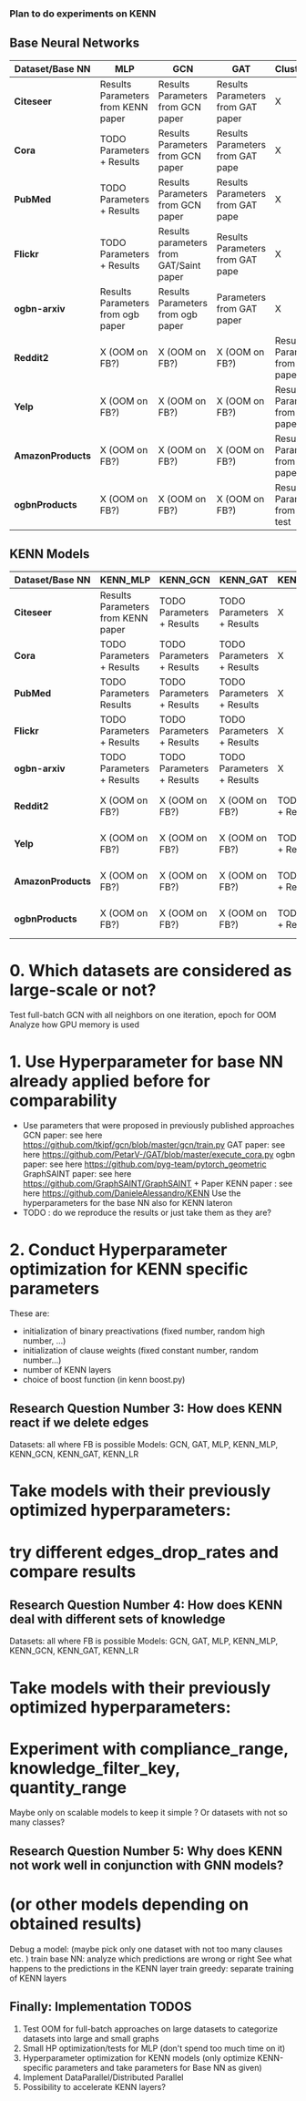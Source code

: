 ### Plan to do experiments on KENN
## Base Neural Networks 
| **Dataset/Base NN** | **MLP**                              | **GCN**                                    | **GAT**                           | **ClusterGCN**                        | **GraphSAGE**                         | **GraphSAINT**                        |
|--------------------|--------------------------------------|--------------------------------------------|-----------------------------------|---------------------------------------|---------------------------------------|---------------------------------------|
| **Citeseer**       | Results  Parameters  from KENN paper | Results Parameters from GCN paper          | Results Parameters from GAT paper | X                                     | X                                     | X                                     |
| **Cora**           | TODO  Parameters + Results           | Results Parameters from GCN paper          | Results Parameters from GAT pape  | X                                     | X                                     | X                                     |
| **PubMed**         | TODO  Parameters + Results           | Results Parameters from GCN paper          | Results Parameters from GAT pape  | X                                     | X                                     | X                                     |
| **Flickr**         | TODO Parameters + Results            | Results  parameters from  GAT/Saint paper  | Results Parameters from GAT pape  | X                                     | X                                     | X                                     |
| **ogbn-arxiv**     | Results Parameters from ogb paper    | Results Parameters from ogb paper          | Parameters from GAT paper         | X                                     | X                                     | X                                     |
| **Reddit2**        | X  (OOM on FB?)                      | X  (OOM on FB?)                            | X  (OOM on FB?)                   | Results + Parameters from SAINT paper | Results + Parameters from SAINT paper | Results + Parameters from SAINT paper |
| **Yelp**           | X  (OOM on FB?)                      | X  (OOM on FB?)                            | X  (OOM on FB?)                   | Results + Parameters from SAINT paper | Results + Parameters from SAINT paper | Results + Parameters from SAINT paper |
| **AmazonProducts** | X  (OOM on FB?)                      | X  (OOM on FB?)                            | X  (OOM on FB?)                   | Results + Parameters from SAINT paper | Results + Parameters from SAINT paper | Results + Parameters from SAINT paper |
| **ogbnProducts**   | X  (OOM on FB?)                      | X  (OOM on FB?)                            | X  (OOM on FB?)                   | Results + Parameters from ogbn test   | Results + Parameters from ogbn test   | Results + Parameters from ogbn test   |



## KENN Models
| **Dataset/Base NN** | **KENN_MLP**                         | **KENN_GCN**                 | **KENN_GAT**               | **KENN_ClusterGCN**        | **GraphSAGE**              | **GraphSAINT**             |
|--------------------|--------------------------------------|------------------------------|----------------------------|----------------------------|----------------------------|----------------------------|
| **Citeseer**       | Results  Parameters  from KENN paper | TODO  Parameters + Results   | TODO  Parameters + Results | X                          | X                          | X                          |
| **Cora**           | TODO  Parameters + Results           | TODO  Parameters + Results   | TODO  Parameters + Results | X                          | X                          | X                          |
| **PubMed**         | TODO Parameters Results              | TODO  Parameters + Results   | TODO  Parameters + Results | X                          | X                          | X                          |
| **Flickr**         | TODO  Parameters + Results           | TODO  Parameters + Results   | TODO  Parameters + Results | X                          | X                          | X                          |
| **ogbn-arxiv**     | TODO  Parameters + Results           | TODO  Parameters + Results   | TODO  Parameters + Results | X                          | X                          | X                          |
| **Reddit2**        | X  (OOM on FB?)                      | X  (OOM on FB?)              | X  (OOM on FB?)            | TODO  Parameters + Results | TODO  Parameters + Results | TODO  Parameters + Results |
| **Yelp**           | X  (OOM on FB?)                      | X  (OOM on FB?)              | X  (OOM on FB?)            | TODO  Parameters + Results | TODO  Parameters + Results | TODO  Parameters + Results |
| **AmazonProducts** | X  (OOM on FB?)                      | X  (OOM on FB?)              | X  (OOM on FB?)            | TODO  Parameters + Results | TODO  Parameters + Results | TODO  Parameters + Results |
| **ogbnProducts**   | X  (OOM on FB?)                      | X  (OOM on FB?)              | X  (OOM on FB?)            | TODO  Parameters + Results | TODO  Parameters + Results | TODO  Parameters + Results |

# 0. Which datasets are considered as large-scale or not?
Test full-batch GCN with all neighbors on one iteration, epoch for OOM
Analyze how GPU memory is used 

# 1. Use Hyperparameter for base NN already applied before for comparability
- Use parameters that were proposed in previously published approaches
GCN paper: see here https://github.com/tkipf/gcn/blob/master/gcn/train.py
GAT paper: see here https://github.com/PetarV-/GAT/blob/master/execute_cora.py
ogbn paper: see here https://github.com/pyg-team/pytorch_geometric
GraphSAINT paper: see here https://github.com/GraphSAINT/GraphSAINT + Paper
KENN paper : see here https://github.com/DanieleAlessandro/KENN
Use the hyperparameters for the base NN also for KENN lateron 
- TODO : do we reproduce the results or just take them as they are? 


# 2. Conduct Hyperparameter optimization for KENN specific parameters
These are: 
- initialization of binary preactivations (fixed number, random high number, ...)
- initialization of clause weights (fixed constant number, random number...)
- number of KENN layers 
- choice of boost function (in kenn boost.py)


## Research Question Number 3: How does KENN react if we delete edges
Datasets: all where FB is possible
Models: GCN, GAT, MLP, KENN_MLP, KENN_GCN, KENN_GAT, KENN_LR
# Take models with their previously optimized hyperparameters: 
# try different edges_drop_rates and compare results 


## Research Question Number 4: How does KENN deal with different sets of knowledge
Datasets: all where FB is possible
Models: GCN, GAT, MLP, KENN_MLP, KENN_GCN, KENN_GAT, KENN_LR
# Take models with their previously optimized hyperparameters: 
# Experiment with compliance_range, knowledge_filter_key, quantity_range
Maybe only on scalable models to keep it simple ? Or datasets with not so many classes? 

## Research Question Number 5: Why does KENN not work well in conjunction with GNN models? 
# (or other models depending on obtained results)
Debug a model: (maybe pick only one dataset with not too many clauses etc. ) 
train base NN: analyze which predictions are wrong or right
See what happens to the predictions in the KENN layer
train greedy: separate training of KENN layers 

## Finally: Implementation TODOS 
1. Test OOM for full-batch approaches on large datasets to categorize datasets into large and small graphs
2. Small HP optimization/tests for MLP (don't spend too much time on it)
3. Hyperparameter optimization for KENN models (only optimize KENN-specific parameters and take parameters for Base NN as given)
4. Implement DataParallel/Distributed Parallel
5. Possibility to accelerate KENN layers?

